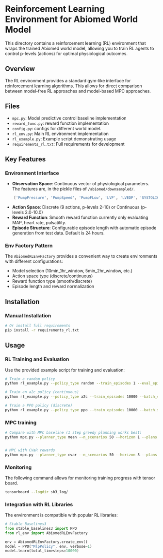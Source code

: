 # Reinforcement Learning Environment for Abiomed World Model

This directory contains a reinforcement learning (RL) environment that wraps the trained Abiomed world model, allowing you to train RL agents to control p-levels (actions) for optimal physiological outcomes.

## Overview

The RL environment provides a standard gym-like interface for reinforcement learning algorithms. This allows for direct comparison between model-free RL approaches and model-based MPC approaches.

## Files

- `mpc.py`: Model predictive control baseline implementation
- `reward_func.py`: reward function implementation
- `config.py`: configs for different world model. 
- `rl_env.py`: Main RL environment implementation
- `rl_example.py`: Example script demonstrating usage 
- `requirements_rl.txt`: Full requirements for development

## Key Features

### Environment Interface
- **Observation Space**: Continuous vector of physiological parameters. The features are, in the pickle files of `/abiomed/downsampled/`.
```python
    ['PumpPressure', 'PumpSpeed', 'PumpFLow', 'LVP', 'LVEDP', 'SYSTOLIC','DIASTOLIC','PULSAT','PumpCurrent','Heart Rate', 'ESE_lv','Pump Level']
```
- **Action Space**: Discrete (9 actions, p-levels 2-10) or Continuous (p-levels 2.0-10.0)
- **Reward Function**: Smooth reward function currently only evaluating MAP, heart rate, pulsatility.
- **Episode Structure**: Configurable episode length with automatic episode generation from test data. Default is 24 hours.

### Env Factory Pattern
The `AbiomedRLEnvFactory` provides a convenient way to create environments with different configurations:
- Model selection (10min_1hr_window, 5min_2hr_window, etc.)
- Action space type (discrete/continuous)
- Reward function type (smooth/discrete)
- Episode length and reward normalization

## Installation


### Manual Installation
```bash
# Or install full requirements
pip install -r requirements_rl.txt
```

## Usage


### RL Training and Evaluation

Use the provided example script for training and evaluation:

```bash
# Train a random policy
python rl_example.py --policy_type random --train_episodes 1 --eval_episodes 24

# Train an a2c policy (continuous)
python rl_example.py --policy_type a2c --train_episodes 10000 --batch_size 64 --max_steps 24

# Train a PPO policy (discrete)
python rl_example.py --policy_type ppo --train_episodes 10000 --batch_size 64 --max_steps 24

```

### MPC training 

```bash
# Compare with MPC baseline (1 step greedy planning works best)
python mpc.py --planner_type mean --n_scenarios 50 --horizon 1 --plans 10


# MPC with CVaR rewards
python mpc.py --planner_type cvar --n_scenarios 50 --horizon 3 --plans 50 --cvar_alpha 0.2 --cvar_samples 20 
```

### Monitoring

The following command allows for monitoring training progress with tensor board.

```bash
tensorboard --logdir sb3_log/
```

### Integration with RL Libraries

The environment is compatible with popular RL libraries:

```python
# Stable Baselines3
from stable_baselines3 import PPO
from rl_env import AbiomedRLEnvFactory

env = AbiomedRLEnvFactory.create_env()
model = PPO("MlpPolicy", env, verbose=1)
model.learn(total_timesteps=10000)
```
